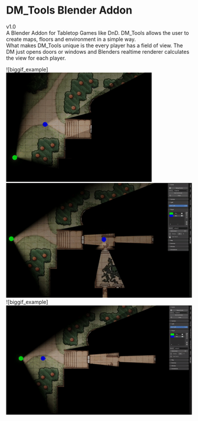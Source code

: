 # DM_Tools Blender Addon
v1.0 <br/>
A Blender Addon for Tabletop Games like DnD. DM_Tools allows the user to create maps, floors and environment in a simple way.  
What makes DM_Tools unique is the every player has a field of view. The DM just opens doors or windows and Blenders realtime renderer calculates the view for each player.

![biggif_example]<img src="/doc/field_of_view.gif"> 
<br/>
![biggif_example](/doc/walk_distance.gif) 
<br/>
![biggif_example]<img src="/doc/day_night.gif">
